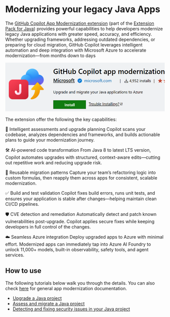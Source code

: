 # Modernizing your legacy Java Apps

The [GitHub Copilot App Modernization extension](https://marketplace.visualstudio.com/items?itemName=vscjava.migrate-java-to-azure) (part of the [Extension Pack for Java](https://marketplace.visualstudio.com/items?itemName=vscjava.vscode-java-pack)) provides powerful capabilities to help developers modernize legacy Java applications with greater speed, accuracy, and efficiency.
Whether upgrading frameworks, addressing outdated dependencies, or preparing for cloud migration, GitHub Copilot leverages intelligent automation and deep integration with Microsoft Azure to accelerate modernization—from months down to days

![GitHub Copilot App Modernization](images/java-app-mod/appmodlogo.png)

The extension offer the following the key capabilities:

🧠 Intelligent assessments and upgrade planning
Copilot scans your codebase, analyzes dependencies and frameworks, and builds actionable plans to guide your modernization journey.

🛠️ AI-powered code transformation
From Java 8 to latest LTS version, Copilot automates upgrades with structured, context-aware edits—cutting out repetitive work and reducing upgrade risk.

🔁 Reusable migration patterns
Capture your team’s refactoring logic into custom formulas, then reapply them across apps for consistent, scalable modernization.

✅ Build and test validation
Copilot fixes build errors, runs unit tests, and ensures your application is stable after changes—helping maintain clean CI/CD pipelines.

🛡️ CVE detection and remediation
Automatically detect and patch known vulnerabilities post-upgrade. Copilot applies secure fixes while keeping developers in full control of the changes.

☁️ Seamless Azure integration
Deploy upgraded apps to Azure with minimal effort. Modernized apps can immediately tap into Azure AI Foundry to unlock 11,000+ models, built-in observability, safety tools, and agent services.

## How to use

The following tutorials below walk you through the details. You can also check [here](https://learn.microsoft.com/en-us/azure/developer/github-copilot-app-modernization/overview) for general app modernization documentation.
- [Upgrade a Java project](https://learn.microsoft.com/java/upgrade/quickstart-upgrade)
- [Assess and migrate a Java project](https://learn.microsoft.com/azure/developer/java/migration)
- [Detecting and fixing security issues in your Java project](https://learn.microsoft.com/java/upgrade/tools)
